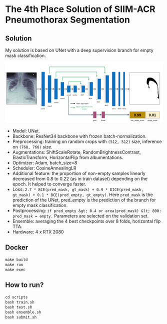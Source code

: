 # The 4th Place Solution of SIIM-ACR Pneumothorax Segmentation

## Solution
My solution is based on UNet with a deep supervision branch for empty mask classification.

![Model](figures/model.png)

* Model: UNet.
* Backbone:  ResNet34 backbone with frozen batch-normalization.
* Preprocessing: training on random crops with `(512, 512)` size, inference on `(768, 768)` size.
* Augmentations: ShiftScaleRotate, RandomBrightnessContrast, ElasticTransform, HorizontalFlip from albumentations.
* Optimizer: Adam, batch_size=8
* Scheduler: CosineAnnealingLR
* Additional feature: the proportion of non-empty samples linearly decreased from 0.8 to 0.22 (as in train dataset) depending on the epoch. It helped to converge faster.
* Loss: `2.7 * BCE(pred_mask, gt_mask) + 0.9 * DICE(pred_mask, gt_mask) + 0.1 * BCE(pred_empty, gt_empty)`.  Here `pred_mask` is the prediction of the UNet, pred_empty is the prediction of the branch for empty mask classification.
* Postprocessing: 
```if pred_empty &gt; 0.4 or area(pred_mask) &lt; 800: pred_mask = empty.```
Parameters are selected on the validation set.
* Ensemble: averaging the 4 best checkpoints over 8 folds, horizontal flip TTA.
* Hardware: 4 x RTX 2080

## Docker
```
make build
make run
make exec
```

## How to run?
```
cd scripts
bash train.sh
bash test.sh
bash ensemble.sh
bash submit.sh
```